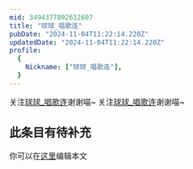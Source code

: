 ```yaml
---
mid: 3494377892612607
title: "球球_唱歌连"
pubDate: "2024-11-04T11:22:14.220Z"
updatedDate: "2024-11-04T11:22:14.220Z"
profile:
  {
    Nickname: ["球球_唱歌连"],
  }
---
```


关注[球球_唱歌连](https://space.bilibili.com/3494377892612607)谢谢喵~ 关注[球球_唱歌连](https://space.bilibili.com/3494377892612607)谢谢喵~

## 此条目有待补充
你可以在[这里](https://github.com/Yuhanawa/VTuber.ICU/edit/master/src/content/v/球球_唱歌连/index.md)编辑本文

